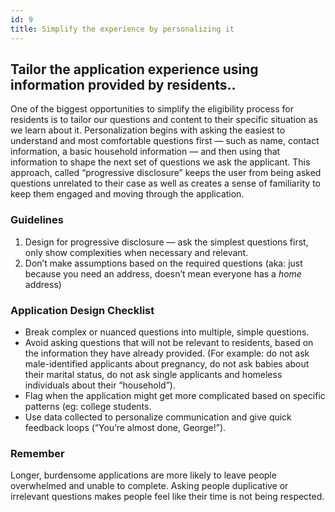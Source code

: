 ```yaml
---
id: 9
title: Simplify the experience by personalizing it
---
```


## Tailor the application experience using information provided by residents..

One of the biggest opportunities to simplify the eligibility process for residents is to tailor our questions  and content to their specific situation as we learn about it. Personalization begins with asking the easiest to understand and most comfortable questions first — such as name, contact information, a basic household information — and then using that information to shape the next set of questions we ask the applicant.  This approach, called “progressive disclosure” keeps the user from being asked questions unrelated to their case as well as creates a sense of familiarity to keep them engaged and moving through the application.

### Guidelines
1. Design for progressive disclosure — ask the simplest questions first, only show complexities when necessary and relevant.
2. Don’t make assumptions based on the required questions (aka: just because you need an address, doesn’t mean everyone has a *home* address)


### Application Design Checklist
- Break complex or nuanced questions into multiple, simple questions.
- Avoid asking questions that will not be relevant to residents, based on the information they have already provided. (For example: do not ask male-identified applicants about pregnancy, do not ask babies about their marital status, do not ask single applicants and homeless individuals about their “household”).
- Flag when the application might get more complicated based on specific patterns (eg: college students.
- Use data collected to personalize communication and give quick feedback loops (“You’re almost done, George!”).

### Remember
Longer, burdensome applications are more likely to leave people overwhelmed and unable to complete. Asking people duplicative or irrelevant questions makes people feel like their time is not being respected.
